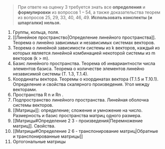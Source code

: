 >При ответе на оценку 3 требуется знать все **определения** и **формулировки** из вопросов 1 – 54, а также доказательства теорем из вопросов 25, 29, 33, 40, 46, 49. **Использовать конспекты (и шпаргалки) нельзя.**
1. Группы, кольца, поля.
2. [[Линейное пространство|Определение линейного пространства]]. Теорема о линейно зависимых и независимых системах векторов.
3. Теорема о линейной зависимости системы из k векторов, каждый из которых является линейной комбинацией некоторой системы из m векторов (k > m).
4. Базис линейного пространства. Теорема об инвариантности числа элементов базиса. Теорема о количестве элементов линейно независимой системы (Т. 1.3, Т.1.4).
5. Координаты вектора. Теоремы о координатах вектора (Т.1.5 и Т.10.1). Определение и свойства скалярного произведения. Угол между векторами.
6. Пространства R n и Rn .
7. Подпространство линейного пространства. Линейная оболочка системы векторов.
8. [[Матрицы]]: определение; сложение и умножение на число. Размерность и базис пространства матриц одного размера.
9. [[Матрицы#Определение 2 3 - произведения|Перемножение матриц]]. Свойства.
10. [[Матрицы#Определение 2 6 - транспонирование матриц|Обратные и транспонированные матрицы]]
11. Ортогональные матрицы